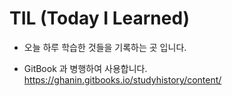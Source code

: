 # TIL (Today I Learned)

- 오늘 하루 학습한 것들을 기록하는 곳 입니다.

- GitBook 과 병행하여 사용합니다. https://ghanin.gitbooks.io/studyhistory/content/
